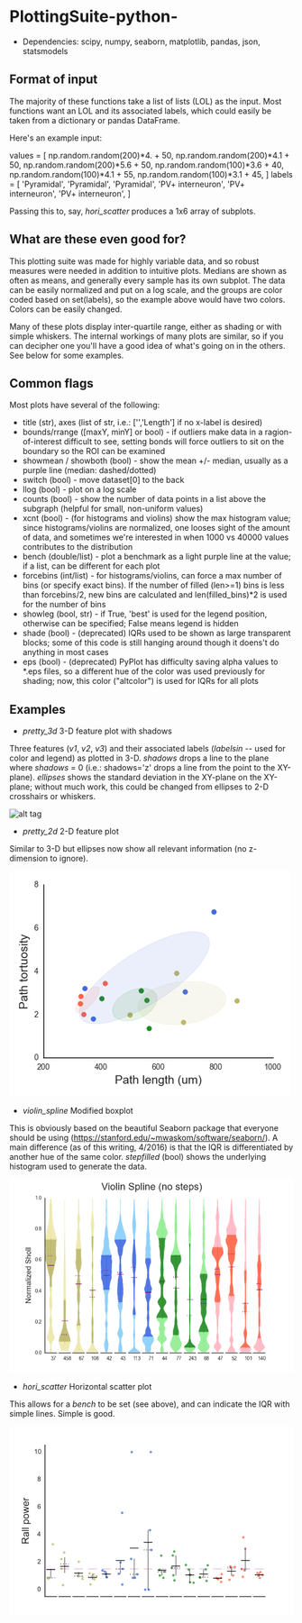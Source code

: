 # PlottingSuite-python-


* Dependencies: scipy, numpy, seaborn, matplotlib, pandas, json, statsmodels

## Format of input
The majority of these functions take a list of lists (LOL) as the input. Most functions want an LOL and its associated labels, which could easily be taken from a dictionary or pandas DataFrame.

Here's an example input:

values = [
  np.random.random(200)*4. + 50,
  np.random.random(200)*4.1 + 50,
  np.random.random(200)*5.6 + 50,
  np.random.random(100)*3.6 + 40,
  np.random.random(100)*4.1 + 55,
  np.random.random(100)*3.1 + 45,
  ]
labels = [
  'Pyramidal',
  'Pyramidal',
  'Pyramidal',
  'PV+ interneuron',
  'PV+ interneuron',
  'PV+ interneuron',
  ]

Passing this to, say, *hori_scatter* produces a 1x6 array of subplots.

## What are these even good for?
This plotting suite was made for highly variable data, and so robust measures were needed in addition to intuitive plots. Medians are shown as often as means, and generally every sample has its own subplot. The data can be easily normalized and put on a log scale, and the groups are color coded based on set(labels), so the example above would have two colors. Colors can be easily changed.

Many of these plots display inter-quartile range, either as shading or with simple whiskers. The internal workings of many plots are similar, so if you can decipher one you'll have a good idea of what's going on in the others. See below for some examples.

## Common flags
Most plots have several of the following:
* title (str), axes (list of str, i.e.: ['','Length'] if no x-label is desired)
* bounds/rrange ([maxY, minY] or bool) - if outliers make data in a ragion-of-interest difficult to see, setting bonds will force outliers to sit on the boundary so the ROI can be examined
* showmean / showboth (bool) - show the mean +/- median, usually as a purple line (median: dashed/dotted)
* switch (bool)    - move dataset[0] to the back
* llog (bool)      - plot on a log scale
* counts (bool)    - show the number of data points in a list above the subgraph (helpful for small, non-uniform values)
* xcnt (bool)      - (for histograms and violins) show the max histogram value; since histograms/violins are normalized, one looses sight of the amount of data, and sometimes we're interested in when 1000 vs 40000 values contributes to the distribution
* bench (double/list) - plot a benchmark as a light purple line at the value; if a list, can be different for each plot
* forcebins (int/list) - for histograms/violins, can force a max number of bins (or specify exact bins). If the number of filled (len>=1) bins is less than forcebins/2, new bins are calculated and len(filled_bins)*2 is used for the number of bins
* showleg (bool, str) - if True, 'best' is used for the legend position, otherwise can be specified; False means legend is hidden
* shade (bool)     - (deprecated) IQRs used to be shown as large transparent blocks; some of this code is still hanging around though it doens't do anything in most cases
* eps (bool)       - (deprecated) PyPlot has difficulty saving alpha values to *.eps files, so a different hue of the color was used previously for shading; now, this color ("altcolor") is used for IQRs for all plots


## Examples

* *pretty_3d* 3-D feature plot with shadows
 
Three features (_v1_, _v2_, _v3_) and their associated labels (_labelsin_ -- used for color and legend) as plotted in 3-D. _shadows_ drops a line to the plane where _shadows_ = 0 (i.e.: shadows='z' drops a line from the point to the XY-plane). _ellipses_ shows the standard deviation in the XY-plane on the XY-plane; without much work, this could be changed from ellipses to 2-D crosshairs or whiskers.

![alt tag](https://raw.githubusercontent.com/acsutt0n/PlottingSuite-python-/master/\/subtrees_3d_scatter.png)

* *pretty_2d* 2-D feature plot
 
Similar to 3-D but ellipses now show all relevant information (no z-dimension to ignore).

![alt tag](https://raw.githubusercontent.com/acsutt0n/PlottingSuite-python-/master/paths_2d_scatter.png)

* *violin_spline* Modified boxplot
 
This is obviously based on the beautiful Seaborn package that everyone should be using (https://stanford.edu/~mwaskom/software/seaborn/). A main difference (as of this writing, 4/2016) is that the IQR is differentiated by another hue of the same color. _stepfilled_ (bool) shows the underlying histogram used to generate the data.

![alt tag](https://raw.githubusercontent.com/acsutt0n/PlottingSuite-python-/master/violin_example.png)

* *hori_scatter* Horizontal scatter plot

This allows for a _bench_ to be set (see above), and can indicate the IQR with simple lines. Simple is good.

![alt tag](https://raw.githubusercontent.com/acsutt0n/PlottingSuite-python-/master/scatter_bench_crosshairs.png)
